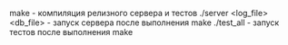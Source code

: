 make - компиляция релизного сервера и тестов
./server <log_file> <db_file> - запуск сервера после выполнения make
./test_all - запуск тестов после выполнения make
